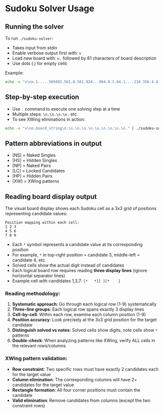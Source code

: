 # Sudoku Solver Usage

## Running the solver
To run `./sudoku-solver`:
- Takes input from stdin
- Enable verbose output first with: `v`
- Load new board with: `n.` followed by 81 characters of board description
- Use dots (.) for empty cells

Example:
```bash
echo -e "v\nn.1.....569492.561.8.561.924...964.8.1.64.1....218.356.4.4.5...169.5.614.2621.....5" | ./sudoku-solver
```

## Step-by-step execution
- Use `.` command to execute one solving step at a time
- Multiple steps: `\n.\n.\n.\n.` etc.
- To see XWing eliminations in action:
```bash
echo -e "v\nn.board_string\n.\n.\n.\n.\n.\n.\n.\n.\n.\n." | ./sudoku-solver | grep -E "\[XW\].*x"
```

## Pattern abbreviations in output
- [NS] = Naked Singles
- [HS] = Hidden Singles  
- [NP] = Naked Pairs
- [LC] = Locked Candidates
- [HP] = Hidden Pairs
- [XW] = XWing patterns

## Reading board display output
The visual board display shows each Sudoku cell as a 3x3 grid of positions representing candidate values:

```
Position mapping within each cell:
1 2 3
4 5 6
7 8 9
```

- Each `*` symbol represents a candidate value at its corresponding position
- For example, `*` in top-right position = candidate 3, middle-left = candidate 4, etc.
- Solved cells show the actual digit instead of candidates
- Each logical board row requires reading **three display lines** (ignore horizontal separator lines)
- Example cell with candidates 1,3,7: `[*   *][ ][*    ]`

### Reading methodology:
1. **Systematic approach**: Go through each logical row (1-9) systematically
2. **Three-line groups**: Each logical row spans exactly 3 display lines
3. **Cell-by-cell**: Within each row, examine each column position (1-9) 
4. **Position accuracy**: Look precisely at the 3x3 grid position for the target candidate
5. **Distinguish solved vs notes**: Solved cells show digits, note cells show `*` patterns
6. **Double-check**: When analyzing patterns like XWing, verify ALL cells in the relevant rows/columns

### XWing pattern validation:
- **Row constraint**: Two specific rows must have exactly 2 candidates each for the target value
- **Column elimination**: The corresponding columns will have 2+ candidates for the target value
- **Rectangle formation**: All four corner positions must contain the candidate
- **Valid elimination**: Remove candidates from columns (except the two constraint rows)